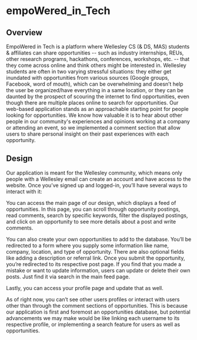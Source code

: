 # empoWered_in_Tech
## Overview
EmpoWered in Tech is a platform where Wellesley CS (& DS, MAS) students & affiliates can share opportunities -- such as industry internships, REUs, other research programs, hackathons, conferences, workshops, etc. -- that they come across online and think others might be interested in.
Wellesley students are often in two varying stressful situations: they either get inundated with opportunities from various sources (Google groups, Facebook, word of mouth), which can be overwhelming and doesn’t help the user be organized/have everything in a same location, or they can be daunted by the prospect of scouring the internet to find opportunities, even though there are multiple places online to search for opportunities. Our web-based application stands as an approachable starting point for people looking for opportunities.
We know how valuable it is to hear about other people in our community's experiences and opinions working at a company or attending an event, so we implemented a comment section that allow users to share personal insight on their past experiences with each opportunity.

## Design
Our application is meant for the Wellesley community, which means only people with a Wellesley email can create an account and have access to the website. Once you’ve signed up and logged-in, you’ll have several ways to interact with it:

You can access the main page of our design, which displays a feed of opportunities. In this page, you can scroll through opportunity postings, read comments, search by specific keywords, filter the displayed postings, and click on an opportunity to see more details about a post and write comments.

You can also create your own opportunities to add to the database. You’ll be redirected to a form where you supply some information like name, company, location, and type of opportunity. There are also optional fields like adding a description or referral link. Once you submit the opportunity, you’re redirected to its respective post page. If you find that you made a mistake or want to update information, users can update or delete their own posts. Just find it via search in the main feed page.

Lastly, you can access your profile page and update that as well.

As of right now, you can’t see other users profiles or interact with users other than through the comment sections of opportunities. This is because our application is first and foremost an opportunities database, but potential advancements we may make would be like linking each username to its respective profile, or implementing a search feature for users as well as opportunities.
